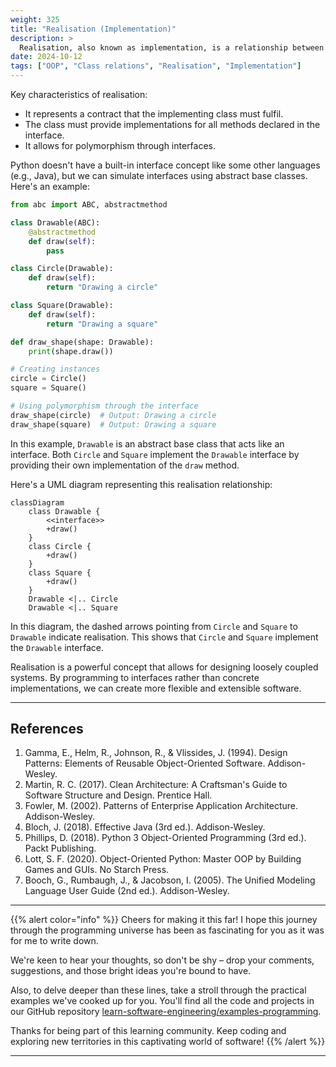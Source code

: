 ```yaml
---
weight: 325
title: "Realisation (Implementation)"
description: >
  Realisation, also known as implementation, is a relationship between a class and an interface. It indicates that a class implements the behaviour specified by an interface.
date: 2024-10-12
tags: ["OOP", "Class relations", "Realisation", "Implementation"]
---
```


Key characteristics of realisation:
- It represents a contract that the implementing class must fulfil.
- The class must provide implementations for all methods declared in the interface.
- It allows for polymorphism through interfaces.

Python doesn't have a built-in interface concept like some other languages (e.g., Java), but we can simulate interfaces using abstract base classes. Here's an example:

```python
from abc import ABC, abstractmethod

class Drawable(ABC):
    @abstractmethod
    def draw(self):
        pass

class Circle(Drawable):
    def draw(self):
        return "Drawing a circle"

class Square(Drawable):
    def draw(self):
        return "Drawing a square"

def draw_shape(shape: Drawable):
    print(shape.draw())

# Creating instances
circle = Circle()
square = Square()

# Using polymorphism through the interface
draw_shape(circle)  # Output: Drawing a circle
draw_shape(square)  # Output: Drawing a square
```

In this example, `Drawable` is an abstract base class that acts like an interface. Both `Circle` and `Square` implement the `Drawable` interface by providing their own implementation of the `draw` method.

Here's a UML diagram representing this realisation relationship:

```mermaid
classDiagram
    class Drawable {
        <<interface>>
        +draw()
    }
    class Circle {
        +draw()
    }
    class Square {
        +draw()
    }
    Drawable <|.. Circle
    Drawable <|.. Square

```

In this diagram, the dashed arrows pointing from `Circle` and `Square` to `Drawable` indicate realisation. This shows that `Circle` and `Square` implement the `Drawable` interface.

Realisation is a powerful concept that allows for designing loosely coupled systems. By programming to interfaces rather than concrete implementations, we can create more flexible and extensible software.

---

## References

1. Gamma, E., Helm, R., Johnson, R., & Vlissides, J. (1994). Design Patterns: Elements of Reusable Object-Oriented Software. Addison-Wesley.
2. Martin, R. C. (2017). Clean Architecture: A Craftsman's Guide to Software Structure and Design. Prentice Hall.
3. Fowler, M. (2002). Patterns of Enterprise Application Architecture. Addison-Wesley.
4. Bloch, J. (2018). Effective Java (3rd ed.). Addison-Wesley.
5. Phillips, D. (2018). Python 3 Object-Oriented Programming (3rd ed.). Packt Publishing.
6. Lott, S. F. (2020). Object-Oriented Python: Master OOP by Building Games and GUIs. No Starch Press.
7. Booch, G., Rumbaugh, J., & Jacobson, I. (2005). The Unified Modeling Language User Guide (2nd ed.). Addison-Wesley.

---

{{% alert color="info" %}}
Cheers for making it this far! I hope this journey through the programming universe has been as fascinating for you as it was for me to write down.

We're keen to hear your thoughts, so don't be shy – drop your comments, suggestions, and those bright ideas you're bound to have.

Also, to delve deeper than these lines, take a stroll through the practical examples we've cooked up for you. You'll find all the code and projects in our GitHub repository [learn-software-engineering/examples-programming](https://github.com/learn-software-engineering/examples-programming).

Thanks for being part of this learning community. Keep coding and exploring new territories in this captivating world of software!
{{% /alert %}}

---
